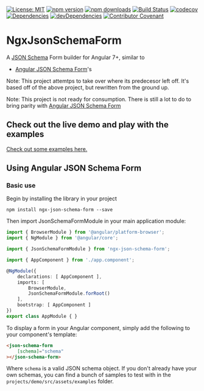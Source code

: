 [![License: MIT](https://img.shields.io/badge/License-MIT-blue.svg)](https://opensource.org/licenses/MIT)
[![npm version](https://img.shields.io/npm/v/ngx-json-schema-form.svg)](https://www.npmjs.com/package/ngx-json-schema-form)
[![npm downloads](https://img.shields.io/npm/dm/ngx-json-schema-form.svg)](https://www.npmjs.com/package/ngx-json-schema-form)
[![Build Status](https://travis-ci.org/jscharett/ngx-json-schema-form.svg?branch=master)](https://travis-ci.org/jscharett/ngx-json-schema-form)
[![codecov](https://codecov.io/gh/jscharett/ngx-json-schema-form/branch/master/graph/badge.svg)](https://codecov.io/gh/jscharett/ngx-json-schema-form)
[![Dependencies](https://david-dm.org/jscharett/ngx-json-schema-form.svg)](https://david-dm.org/jscharett/ngx-json-schema-form)
[![devDependencies](https://david-dm.org/jscharett/ngx-json-schema-form/dev-status.svg)](https://david-dm.org/jscharett/ngx-json-schema-form?type=dev)
[![Contributor Covenant](https://img.shields.io/badge/Contributor%20Covenant-v1.4%20adopted-ff69b4.svg)](code-of-conduct.md)

# NgxJsonSchemaForm

A [JSON Schema](http://json-schema.org) Form builder for Angular 7+, similar to

  * [Angular JSON Schema Form](https://github.com/angular2-json-schema-form)'s 

Note: This project attemtps to take over where its predecesor left off.
It's based off of the above project, but rewritten from the ground up.

Note: This project is not ready for consumption.  There is still a lot to do to
bring parity with [Angular JSON Schema Form](https://github.com/angular2-json-schema-form)

## Check out the live demo and play with the examples

[Check out some examples here.](https://jscharett.github.io/ngx-json-schema-form/)

## Using Angular JSON Schema Form

### Basic use

Begin by installing the library in your project

```
npm install ngx-json-schema-form --save
```

Then import JsonSchemaFormModule in your main application module:

```typescript
import { BrowserModule } from '@angular/platform-browser';
import { NgModule } from '@angular/core';

import { JsonSchemaFormModule } from 'ngx-json-schema-form';

import { AppComponent } from './app.component';

@NgModule({
    declarations: [ AppComponent ],
    imports: [
        BrowserModule,
        JsonSchemaFormModule.forRoot()
    ],
    bootstrap: [ AppComponent ]
})
export class AppModule { }
```

To display a form in your Angular component, simply add the following to your component's template:

```html
<json-schema-form
    [schema]="schema"
></json-schema-form>
```

Where `schema` is a valid JSON schema object. If you don't already have your own schemas, you can find a bunch of samples to test with in the `projects/demo/src/assets/examples` folder.
